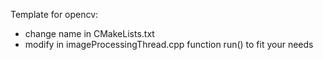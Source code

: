 Template for opencv:

- change name in CMakeLists.txt
- modify in imageProcessingThread.cpp function run() to fit your needs